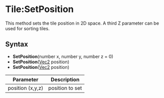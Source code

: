 # Tile:SetPosition

This method sets the tile position in 2D space. A third Z parameter can be used for sorting tiles.

## Syntax

- **SetPosition**(number x, number y, number z = 0)
- **SetPosition**([Vec2](Vec2.md) position)
- **SetPosition**([Vec2](Vec3.md) position)

| Parameter | Description |
|---|---|
| position (x,y,z) | position to set |

